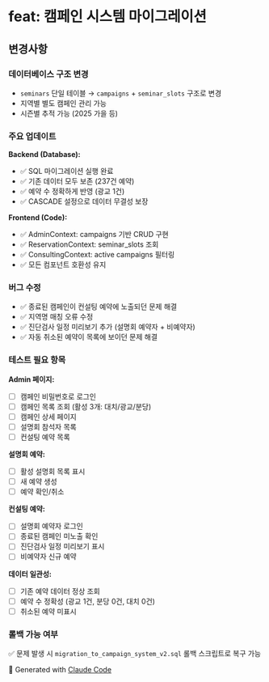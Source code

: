 # feat: 캠페인 시스템 마이그레이션

## 변경사항

### 데이터베이스 구조 변경
- `seminars` 단일 테이블 → `campaigns` + `seminar_slots` 구조로 변경
- 지역별 별도 캠페인 관리 가능
- 시즌별 추적 가능 (2025 가을 등)

### 주요 업데이트

**Backend (Database):**
- ✅ SQL 마이그레이션 실행 완료
- ✅ 기존 데이터 모두 보존 (237건 예약)
- ✅ 예약 수 정확하게 반영 (광교 1건)
- ✅ CASCADE 설정으로 데이터 무결성 보장

**Frontend (Code):**
- ✅ AdminContext: campaigns 기반 CRUD 구현
- ✅ ReservationContext: seminar_slots 조회
- ✅ ConsultingContext: active campaigns 필터링
- ✅ 모든 컴포넌트 호환성 유지

### 버그 수정
- ✅ 종료된 캠페인이 컨설팅 예약에 노출되던 문제 해결
- ✅ 지역명 매칭 오류 수정
- ✅ 진단검사 일정 미리보기 추가 (설명회 예약자 + 비예약자)
- ✅ 자동 취소된 예약이 목록에 보이던 문제 해결

### 테스트 필요 항목

**Admin 페이지:**
- [ ] 캠페인 비밀번호로 로그인
- [ ] 캠페인 목록 조회 (활성 3개: 대치/광교/분당)
- [ ] 캠페인 상세 페이지
- [ ] 설명회 참석자 목록
- [ ] 컨설팅 예약 목록

**설명회 예약:**
- [ ] 활성 설명회 목록 표시
- [ ] 새 예약 생성
- [ ] 예약 확인/취소

**컨설팅 예약:**
- [ ] 설명회 예약자 로그인
- [ ] 종료된 캠페인 미노출 확인
- [ ] 진단검사 일정 미리보기 표시
- [ ] 비예약자 신규 예약

**데이터 일관성:**
- [ ] 기존 예약 데이터 정상 조회
- [ ] 예약 수 정확성 (광교 1건, 분당 0건, 대치 0건)
- [ ] 취소된 예약 미표시

### 롤백 가능 여부
✅ 문제 발생 시 `migration_to_campaign_system_v2.sql` 롤백 스크립트로 복구 가능

🤖 Generated with [Claude Code](https://claude.com/claude-code)
